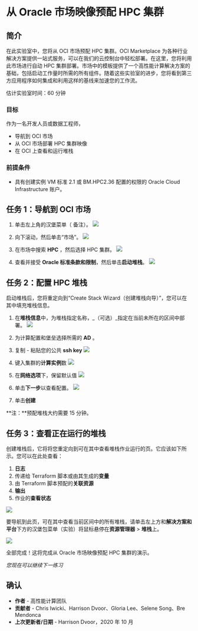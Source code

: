 # 从 Oracle 市场映像预配 HPC 集群

## 简介

在此实验室中，您将从 OCI 市场预配 HPC 集群。OCI Marketplace 为各种行业解决方案提供一站式服务，可以在我们的云控制台中轻松部署。在这里，您将利用此市场进行自动 HPC 集群部署。市场中的模板提供了一个高性能计算解决方案的基础，包括启动工作量时所需的所有组件。随着这些实验室的进步，您将看到第三方应用程序如何集成和利用这样的基线来加速您的工作流。

估计实验室时间：60 分钟

### 目标

作为一名开发人员或数据工程师，

*   导航到 OCI 市场
*   从 OCI 市场部署 HPC 集群映像
*   在 OCI 上查看和运行堆栈

### 前提条件

*   具有创建实例 VM 标准 2.1 或 BM.HPC2.36 配置的权限的 Oracle Cloud Infrastructure 账户。

## 任务 1：导航到 OCI 市场

1.  单击左上角的汉堡菜单（ 备注）。 ![](./images/click_hamburger.png)
    
2.  向下滚动，然后单击“市场”。 ![](./images/click_marketplace.png)
    
3.  在市场中搜索 **HPC** ，然后选择 HPC 集群。 ![](./images/marketplace.png)
    
4.  查看并接受 **Oracle 标准条款和限制**，然后单击**启动堆栈**。 ![](./images/launch_stack.png)
    

## 任务 2：配置 HPC 堆栈

启动堆栈后，您将重定向到“Create Stack Wizard（创建堆栈向导）”，您可以在其中填充堆栈信息。

1.  在**堆栈信息**中，为堆栈指定名称，_（可选）_指定在当前未所在的区间中部署。 ![](./images/stack_p1.png)
    
2.  为计算配置和堡垒选择所需的 **AD** 。
    
3.  复制 - 粘贴您的公共 **ssh key** ![](./images/stack_p2_1.png)
    
4.  键入集群的**计算实例**数 ![](./images/stack_p2_2.png)
    
5.  在**网络选项**下，保留默认值 ![](./images/stack_p2_3.png)
    
6.  单击**下一步**以查看配置。 ![](./images/stack_p3.png)
    
7.  单击**创建**
    

**注：**预配堆栈大约需要 15 分钟。

## 任务 3：查看正在运行的堆栈

创建堆栈后，它将将您重定向到可在其中查看堆栈作业运行的页。它应该如下所示。您可以在此处查看：

1.  **日志**
2.  传递给 Terraform 脚本或由其生成的**变量**
3.  由 Terraform 脚本预配的**关联资源**
4.  **输出**
5.  作业的**查看状态**

![](./images/stack_detail_provisioning.png)

要导航到此页，可在其中查看当前区间中的所有堆栈，请单击左上方和**解决方案和平台**下方的汉堡包菜单（实验）将鼠标悬停在**资源管理器** > **堆栈**上。

![](./images/nav_resource_manager.png)

全部完成！这将完成从 Oracle 市场映像预配 HPC 集群的演示。

_您现在可以继续下一练习_

## 确认

*   **作者** - 高性能计算团队
*   **贡献者** - Chris Iwicki、Harrison Dvoor、Gloria Lee、Selene Song、Bre Mendonca
*   **上次更新者/日期** - Harrison Dvoor，2020 年 10 月